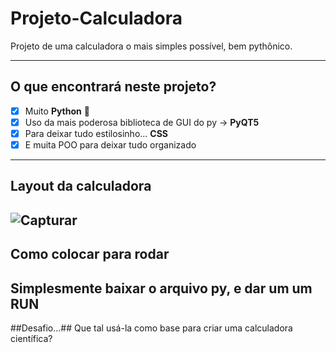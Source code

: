 # Projeto-Calculadora #
 Projeto de uma calculadora o mais simples possível, bem pythônico.
 
 
 
 
 ---
 ## O que encontrará neste projeto? 
- [x] Muito **Python** 🐍
- [x] Uso da mais poderosa biblioteca de GUI do py -> **PyQT5**
- [x] Para deixar tudo estilosinho... **CSS**
- [x] E muita POO para deixar tudo organizado

---
## Layout da calculadora ##
![Capturar](https://user-images.githubusercontent.com/79011974/113586383-cfc82200-9603-11eb-9ae3-e42a4f04c982.PNG)
---
## Como colocar para rodar ##
Simplesmente baixar o arquivo py, e dar um um **RUN**
---
##Desafio...##
Que tal usá-la como base para criar uma calculadora científica? 
